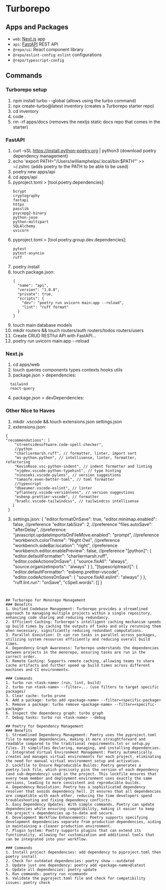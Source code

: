# Turborepo

## Apps and Packages

- `web`: [Next.js](https://nextjs.org/) app
- `api`: [FastAPI](https://fastapi.tiangolo.com/) REST API
- `@repo/ui`: React component library
- `@repo/eslint-config`: `eslint` configurations
- `@repo/typescript-config`

## Commands
### Turborepo setup
1. npm install turbo --global (allows using the turbo command)
2. npx create-turbo@latest inventory (creates a Turborepo starter repo)
3. cd inventory
4. code .
5. rm -rf apps/docs (removes the nextjs static docs repo that comes in the starter)

### FastAPI
1. curl -sSL https://install.python-poetry.org | python3 (download poetry dependency management)
2. echo 'export PATH="/Users/williamphelps/.local/bin:$PATH"' >> ~/.zshrc (adds poetry to the PATH to be able to be used)
3.  poetry new apps/api
4.  cd apps/api
5.  pyproject.toml > [tool.poetry.dependencies]:
    ```
    bcrypt
    cryptography
    fastapi
    httpx
    passlib
    psycopg2-binary
    python-jose
    python-multipart
    SQLAlchemy
    uvicorn
    ```
6.  pyproject.toml > [tool.poetry.group.dev.dependencies]:
    ```
    pytest
    pytest-asyncio
    ruff
    ```
7.  poetry install
8.  touch package.json:
    ```
    {
      "name": "api",
      "version": "1.0.0",
      "private": true,
      "scripts": {
        "dev": "poetry run uvicorn main:app --reload",
        "lint": "ruff format"
      }
    }
    ```
9. touch main database models
10. mkdir routers && touch routers/auth routers/todos routers/users
11. Create CRUD RESTful API with FastAPI...
12. poetry run uvicorn main:app --reload

### Next.js
1. cd apps/web
2. touch queries components types contexts hooks utils
3. package.json > dependencies:
  ```
    tailwind
    react-query
  ```
4. package.json > devDependencies:


### Other Nice to Haves
1. mkdir .vscode && touch extensions.json settings.json
2. extensions.json:
  ```
  {
  "recommendations": [
      "streetsidesoftware.code-spell-checker",
      //python
      "charliermarsh.ruff", // formatter, linter, import sort
      "ms-python.python", // intellisense, linter, formatter, refactoring
      "KevinRose.vsc-python-indent", // indent formatter and linting
      "njqdev.vscode-python-typehint", // type hinting
      "ninoseki.vscode-pylens", // version suggestions
      "tamasfe.even-better-toml", // toml formatter
      //typescript
      "dbaeumer.vscode-eslint", // linter
      "pflannery.vscode-versionlens", // version suggestions
      "esbenp.prettier-vscode", // formatter
      "bradlc.vscode-tailwindcss", // tailwindcss intellisense
     ]
   }
  ```
3. settings.json:
  {
  "editor.formatOnSave": true,
  "editor.minimap.enabled": false, //preference
  "editor.tabSize": 2, //preference
  "files.autoSave": "afterDelay", //preference
  "javascript.updateImportsOnFileMove.enabled": "prompt", //preference
  "workbench.colorTheme": "Night Owl", //preference
  "workbench.sideBar.location": "right", //preference
  "workbench.editor.enablePreview": false, //preference
  "[python]": {
    "editor.defaultFormatter": "charliermarsh.ruff",
    "editor.codeActionsOnSave": {
      "source.fixAll": "always",
      "source.organizeImports": "always"
    }
  },
  "[typescriptreact]": {
    "editor.defaultFormatter": "esbenp.prettier-vscode",
    "editor.codeActionsOnSave": {
      "source.fixAll.eslint": "always"
    }
  },
  "ruff.lint.run": "onSave",
  "cSpell.words": []
  }
  ```


## Turborepo for Monorepo Management
### Benefits
1. Unified Codebase Management: Turborepo provides a streamlined approach to managing multiple projects within a single repository, enhancing code sharing and reducing redundancy.
2. Efficient Caching: Turborepo's intelligent caching mechanism speeds up build times by caching the outputs of tasks and only rerunning them when necessary, significantly reducing redundant computations.
3. Parallel Execution: It can run tasks in parallel across packages, utilizing system resources efficiently and reducing overall build times.
4. Dependency Graph Awareness: Turborepo understands the dependencies between projects in the monorepo, ensuring tasks are run in the correct order.
5. Remote Caching: Supports remote caching, allowing teams to share cache artifacts and further speed up build times across different machines and CI environments.

### Commands
1. turbo run <task-name> (run, lint, build)
2. turbo run <task-name> --filter=... (use filters to target specific packages)
3. Clear cache: turbo prune
4. Add a package: turbo add <package-name> --filter=<specific-package>
5. Remove a package: turbo remove <package-name> --filter=<specific-package>
6. Inspect the dependency graph: turbo graph
7. Debug tasks: turbo run <task-name> --debug

## Poetry for Dependency Management
### Benefits
1. Streamlined Dependency Management: Poetry uses the pyproject.toml file to manage dependencies, making it more straightforward and readable compared to the traditional requirements.txt or setup.py files. It simplifies declaring, managing, and installing dependencies.
2. Integrated Virtual Environment Management: Poetry automatically creates and manages virtual environments for each project, eliminating the need for manual virtual environment setup and activation.
3. Lockfile to Ensure Reproducible Builds: Poetry generates a poetry.lock file, which precisely pins the version of each dependency (and sub-dependency) used in the project. This lockfile ensures that every team member and deployment environment uses exactly the same versions, leading to more consistent and reproducible builds.
4. Dependency Resolution: Poetry has a sophisticated dependency resolver that avoids dependency hell. It ensures that all dependencies are compatible with each other, reducing the time developers spend troubleshooting and fixing dependency conflicts.
5. Easy Dependency Updates: With simple commands, Poetry can update dependencies while ensuring compatibility, making it easier to keep the project's dependencies up-to-date and secure.
6. Development Workflow Enhancements: Poetry supports specifying development dependencies separate from production dependencies, aiding in maintaining a cleaner production environment.
7. Plugin System: Poetry supports plugins that can extend its functionality, allowing for customization and additional tools that can be integrated into your workflow.

### Commands
1. Install project dependencies: add dependency to pyproject.toml then poetry install
2. Check for outdated dependencies: poetry show --outdated
3. Update just one dependency: poetry add <package-name>@latest
4. Update all dependencies: poetry update
5. Run commands: poetry run <command>
6. Validate the pyproject.toml file and check for compatibility issues: poetry check

